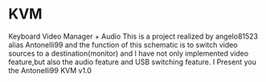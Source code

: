 # KVM
Keyboard Video Manager + Audio
This is a project realized by angelo81523 alias Antonelli99 and the function of this schematic is to switch video sources to a destination(monitor) and I have not only implemented video feature,but also the audio feature and USB switching feature.
I Present you the Antonelli99 KVM v1.0
